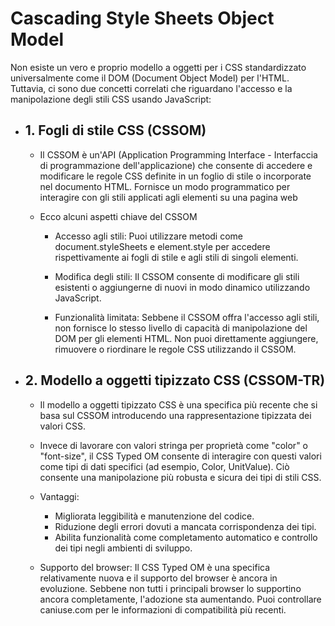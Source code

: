 <!-- @format -->

# Cascading Style Sheets Object Model

Non esiste un vero e proprio modello a oggetti per i CSS standardizzato universalmente come il DOM (Document Object Model) per l'HTML. Tuttavia, ci sono due concetti correlati che riguardano l'accesso e la manipolazione degli stili CSS usando JavaScript:

- ## 1. Fogli di stile CSS (CSSOM)

  - Il CSSOM è un'API (Application Programming Interface - Interfaccia di programmazione dell'applicazione) che consente di accedere e modificare le regole CSS definite in un foglio di stile o incorporate nel documento HTML. Fornisce un modo programmatico per interagire con gli stili applicati agli elementi su una pagina web
  - Ecco alcuni aspetti chiave del CSSOM

    - Accesso agli stili: Puoi utilizzare metodi come document.styleSheets e element.style per accedere rispettivamente ai fogli di stile e agli stili di singoli elementi.

    - Modifica degli stili: Il CSSOM consente di modificare gli stili esistenti o aggiungerne di nuovi in modo dinamico utilizzando JavaScript.

    - Funzionalità limitata: Sebbene il CSSOM offra l'accesso agli stili, non fornisce lo stesso livello di capacità di manipolazione del DOM per gli elementi HTML. Non puoi direttamente aggiungere, rimuovere o riordinare le regole CSS utilizzando il CSSOM.

- ## 2. Modello a oggetti tipizzato CSS (CSSOM-TR)

  - Il modello a oggetti tipizzato CSS è una specifica più recente che si basa sul CSSOM introducendo una rappresentazione tipizzata dei valori CSS.
  - Invece di lavorare con valori stringa per proprietà come "color" o "font-size", il CSS Typed OM consente di interagire con questi valori come tipi di dati specifici (ad esempio, Color, UnitValue). Ciò consente una manipolazione più robusta e sicura dei tipi di stili CSS.

  - Vantaggi:

    - Migliorata leggibilità e manutenzione del codice.
    - Riduzione degli errori dovuti a mancata corrispondenza dei tipi.
    - Abilita funzionalità come completamento automatico e controllo dei tipi negli ambienti di sviluppo.

  - Supporto del browser:
    Il CSS Typed OM è una specifica relativamente nuova e il supporto del browser è ancora in evoluzione. Sebbene non tutti i principali browser lo supportino ancora completamente, l'adozione sta aumentando. Puoi controllare caniuse.com per le informazioni di compatibilità più recenti.
